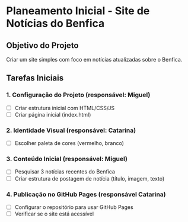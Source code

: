 # Planeamento Inicial - Site de Notícias do Benfica

## Objetivo do Projeto
Criar um site simples com foco em notícias atualizadas sobre o Benfica.

## Tarefas Iniciais

### 1. Configuração do Projeto (responsável: Miguel)
- [ ] Criar estrutura inicial com HTML/CSS/JS
- [ ] Criar página inicial (index.html)

### 2. Identidade Visual (responsável: Catarina)
- [ ] Escolher paleta de cores (vermelho, branco)

### 3. Conteúdo Inicial (responsável: Miguel)
- [ ] Pesquisar 3 notícias recentes do Benfica
- [ ] Criar estrutura de postagem de notícia (título, imagem, texto)

### 4. Publicação no GitHub Pages (responsável Catarina)
- [ ] Configurar o repositório para usar GitHub Pages
- [ ] Verificar se o site está acessível
